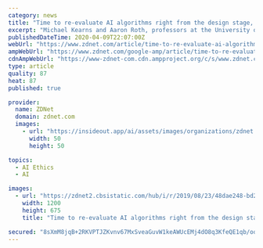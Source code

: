 ```yaml
---
category: news
title: "Time to re-evaluate AI algorithms right from the design stage, experts urge"
excerpt: "Michael Kearns and Aaron Roth, professors at the University of Pennsylvania, suggest that the solution is to \"embed precise definitions of fairness, accuracy, transparency, and ethics at the algorithm's design stage ... as well as designating trained people to examine and audit AI output. \"Have scientists and engineers who know this area ..."
publishedDateTime: 2020-04-09T22:07:00Z
webUrl: "https://www.zdnet.com/article/time-to-re-evaluate-ai-algorithms-right-from-the-design-stage-experts-urge/"
ampWebUrl: "https://www.zdnet.com/google-amp/article/time-to-re-evaluate-ai-algorithms-right-from-the-design-stage-experts-urge/"
cdnAmpWebUrl: "https://www-zdnet-com.cdn.ampproject.org/c/s/www.zdnet.com/google-amp/article/time-to-re-evaluate-ai-algorithms-right-from-the-design-stage-experts-urge/"
type: article
quality: 87
heat: 87
published: true

provider:
  name: ZDNet
  domain: zdnet.com
  images:
    - url: "https://insideout.app/ai/assets/images/organizations/zdnet.com-50x50.jpg"
      width: 50
      height: 50

topics:
  - AI Ethics
  - AI

images:
  - url: "https://zdnet2.cbsistatic.com/hub/i/r/2019/08/23/48dae248-bd26-4d6e-be1c-cba4b7a77c0c/thumbnail/1200x675/32335cdb6010e3c68e6e4ca3fbcd103e/over-half-of-google-searches-dont-produc-5d5558af9900780001fb5308-1-aug-23-2019-14-26-20-poster.jpg"
    width: 1200
    height: 675
    title: "Time to re-evaluate AI algorithms right from the design stage, experts urge"

secured: "8sXmM8jqB+2RKVPTJZKvnv67MxSveaGuvW1keAWUcEMj4dO8q3KfeQE1qb/ooTQ/2HqfKGrvLTNuEQmqVUbhU9lkyd3LiLnP3m0bAcjzbsKTAi1dG1kbQpm3CpWA1CCL0r3K2NhHAWe93zOfXMeujvfHZFV5rc6tJzFIQs9vh6zmr/sr0sSUgfHCXeKEbf35xCR1cUoZ4nay0D1IN3Lu7WGvdgR+H01iMloXw9vospjXQMIbg6w67IGJG+u/Ck3UvIB/aHu1E4ksZGx/8xxemXatHhEeqhoHeG+MxKrCxDmgljgbEZx25U1aM6jOE1VgOLe3RUqNsQSMOxOL826V8tQmYJVklpS4Vg59nOXcuY027BoycapYt+Ne6A+vIdNGBOWemvQvIm5YZwYF8vs7tVkGt6QLPrNIFl+pgH3b0OyylFvV/WvTPtFv3v//rPQ3XuWZ1+tJiShZ3N1ENjpFEcaO6/ZR1mbF3f3qUdU0tH0=;UyWK3DNdRQi/AwkPI9rXfw=="
---
```


